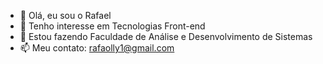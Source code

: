 - 👋 Olá, eu sou o Rafael
- 👀 Tenho interesse em Tecnologias Front-end
- 🌱 Estou fazendo Faculdade de Análise e Desenvolvimento de Sistemas
- 📫 Meu contato: rafaolly1@gmail.com

<!---
Rafatuba/Rafatuba is a ✨ special ✨ repository because its `README.md` (this file) appears on your GitHub profile.
You can click the Preview link to take a look at your changes.
--->
